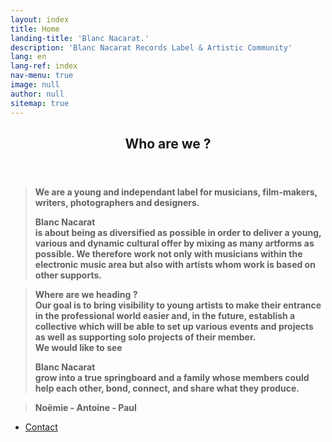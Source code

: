 ```yaml
---
layout: index
title: Home
landing-title: 'Blanc Nacarat.'
description: 'Blanc Nacarat Records Label & Artistic Community'
lang: en
lang-ref: index
nav-menu: true
image: null
author: null
sitemap: true
---
```


<section id="two">
    <div class="inner">
        <header class="major">
            <h2>Who are we ?</h2>
        </header>
		<blockquote><b> We are a young and independant label for musicians, film-makers, writers, photographers and designers.</b> 
		<br>
		<p class="logo" style="padding-left: 0em; padding-right: 0em; margin-bottom: 0px;"><strong><b>Blanc Nacarat&nbsp;</b></strong></p><b>is about being as diversified as possible in order to deliver a young, various and dynamic cultural offer by mixing as many artforms as possible. We therefore work not only with musicians within the electronic music area but also with artists whom work is based on other supports.
		</b></blockquote>
		<blockquote>
			<b> Where are we heading ?
			<br>Our goal is to bring visibility to young artists to make their entrance in the professional world easier and, in the future, establish a collective which will be able to set up various events and projects as well as supporting solo projects of their member.
			<br>We would like to see </b><p class="logo" style="padding-left: 0em;padding-right: 0em;margin-bottom: 0px;"><strong><b> Blanc Nacarat&nbsp;</b></strong></p><b> grow into a true springboard and a family whose members could help each other, bond, connect, and share what they produce.
			</b>
		</blockquote>
		<blockquote>
				<p style="margin-bottom: 0px; text-align: center; display: flex;"><b> Noëmie - Antoine - Paul </b></p>
		</blockquote>
			<ul class="actions">
                   		<li>
                   			<a href="https://blancnacarat.github.io/{{ page.lang }}/contact" class="button special">Contact</a>
                   		</li>
			</ul>
    </div>
</section>